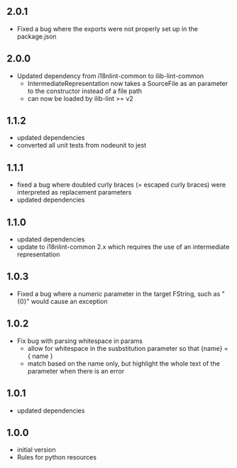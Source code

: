 ## 2.0.1

-   Fixed a bug where the exports were not properly set up in the package.json

## 2.0.0

-   Updated dependency from i18nlint-common to ilib-lint-common
    -   IntermediateRepresentation now takes a SourceFile as an
        parameter to the constructor instead of a file path
    -   can now be loaded by ilib-lint >= v2

## 1.1.2

-   updated dependencies
-   converted all unit tests from nodeunit to jest

## 1.1.1

-   fixed a bug where doubled curly braces (= escaped curly braces) were
    interpreted as replacement parameters
-   updated dependencies

## 1.1.0

-   updated dependencies
-   update to i18nlint-common 2.x which requires the use of an intermediate
    representation

## 1.0.3

-   Fixed a bug where a numeric parameter in the target FString, such as
    "{0}" would cause an exception

## 1.0.2

-   Fix bug with parsing whitespace in params
    -   allow for whitespace in the susbstitution parameter so that
        {name} = { name }
    -   match based on the name only, but highlight the whole text of
        the parameter when there is an error

## 1.0.1

-   updated dependencies

## 1.0.0

-   initial version
-   Rules for python resources
